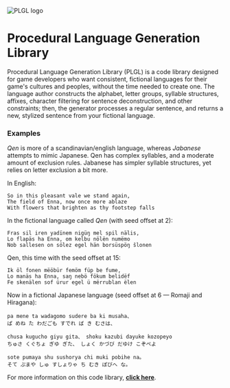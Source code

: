 ![PLGL logo](https://raw.githubusercontent.com/Highverve/PLGL/master/logo.png)

# Procedural Language Generation Library

Procedural Language Generation Library (PLGL) is a code library designed for game developers who want consistent, fictional languages for their game's cultures and peoples, without the time needed to create one. The language author constructs the alphabet, letter groups, syllable structures, affixes, character filtering for sentence deconstruction, and other constraints; then, the generator processes a regular sentence, and returns a new, stylized sentence from your fictional language.

### Examples

*Qen* is more of a scandinavian/english language, whereas *Jabanese* attempts to mimic Japanese. Qen has complex syllables, and a moderate amount of exclusion rules. Jabanese has simpler syllable structures, yet relies on letter exclusion a bit more.

In English:
```
So in this pleasant vale we stand again,
The field of Enna, now once more ablaze
With flowers that brighten as thy footstep falls
```

In the fictional language called *Qen* (with seed offset at 2):
```
Fras sil iren yadïnem nigüŋ mel spil nälis,
Lo flapäs ha Enna, om kelbu nölën numëmo
Nob sallesen on sölez egel hän borsüspöŋ ŝlonen
```

Qen, this time with the seed offset at 15:
```
Ik öl fonen mëöbür femöm füp be fume,
Lo manäs ha Enna, saŋ nebö fökum belidëf
Fe skenälen sof ürur egel ü mërrublan ëlen
```

Now in a fictional Japanese language (seed offset at 6 — Romaji and Hiragana):
```
pa mene ta wadagomo sudere ba ki musaha、
ぱ めね た わだごも すでれ ば き むさは、

chusa kugucho giyu gita、 shoku kazubi dayuke kozopeyo
ちゅさ くぐちょ ぎゆ ぎた、 しょく かづび だゆけ こぞぺよ

sote pumaya shu sushorya chi muki pobihe na。
そて ぷまや しゅ すしょりゃ ち むき ぽびへ な。
```

For more information on this code library, **[click here](https://github.com/Highverve/PLGL)**.
